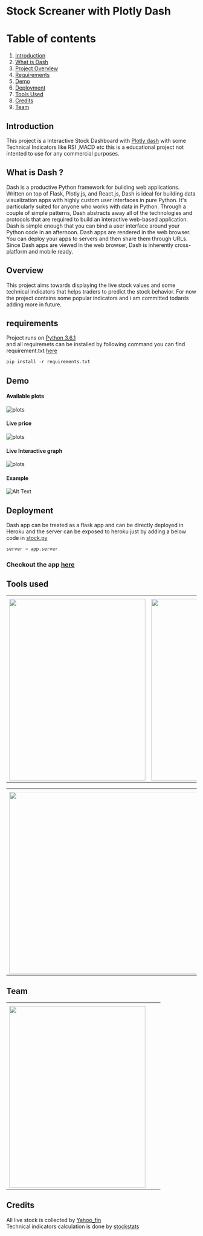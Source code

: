# Stock Screaner with Plotly Dash 

# Table of contents
1. [Introduction](#introduction)
2. [What is Dash](#Dash)
3. [Project Overview](#Overview)
4. [Requirements](#req)
5. [Demo](#Demo)
6. [Deployment](#deployment)
7. [Tools Used](#tools)
8. [Credits](#credits)
9. [Team](#team)



## Introduction <a name="introduction"></a>
 This project is a Interactive Stock Dashboard with [Plotly dash](https://plotly.com/dash/ "Dash documentation") with some Technical  Indicators  like RSI ,MACD  etc this is a educational project not intented to use for any commercial purposes.  



## What is Dash ? <a name="Dash"></a>
Dash is a productive Python framework for building web applications.
Written on top of Flask, Plotly.js, and React.js, Dash is ideal for building data visualization apps with highly custom user interfaces in pure Python. It's particularly suited for anyone who works with data in Python.
Through a couple of simple patterns, Dash abstracts away all of the technologies and protocols that are required to build an interactive web-based application. Dash is simple enough that you can bind a user interface around your Python code in an afternoon.
Dash apps are rendered in the web browser. You can deploy your apps to servers and then share them through URLs. Since Dash apps are viewed in the web browser, Dash is inherently cross-platform and mobile ready.


## Overview<a name  = "Overview"></a>

This project aims towards displaying the live stock values and some technical indicators that helps traders to predict the stock behavior. For now the project contains some popular indicators and i am committed todards adding more in future. 


## requirements<a name  = "req"></a>
Project runs on [Python 3.6.1](https://www.python.org/downloads/release/python-361/ "Download Python 3.6.1")  
and all requiremets can be installed by following command you can find requirement.txt [here](https://github.com/SampathHN/Stock_screaner_dash/blob/master/requirements.txt "requirements.txt")
```python
pip install -r requirements.txt
```

## Demo<a name  = "Demo"></a>
#### Available plots

![plots](img/plots.png)

#### Live price

![plots](img/live_price.png)

#### Live Interactive graph 

![plots](img/graph.png)


#### Example

![Alt Text](img/example.gif)



## Deployment<a name  = "deployment"></a>

Dash app can be treated as a flask app and can be directly deployed in Heroku and the server can be exposed to heroku just by adding a below code in [stock.py](https://github.com/SampathHN/Stock_screaner_dash/blob/master/stock.py "stock.py")
```python
server = app.server

```
### Checkout the app [here](https://stockscreanerdash.herokuapp.com/ "Stock screaner")



## Tools used <a name="tools"></a>


<table>
  <tr>
    <td></td>
     <td></td>
     <td></td>
  </tr>
  <tr>
    <td><img src="https://external-content.duckduckgo.com/iu/?u=https%3A%2F%2Ftse1.mm.bing.net%2Fth%3Fid%3DOIP.SoTspTB3TK-eL22hA60q_AAAAA%26pid%3DApi&f=1" width=360 height=480></td>
    <td><img src="https://external-content.duckduckgo.com/iu/?u=https%3A%2F%2Ftse2.mm.bing.net%2Fth%3Fid%3DOIP.cm6BbHhR32jAoHiYxUS9kgHaDn%26pid%3DApi&f=1" width=360 height=480></td>
    
  </tr>
 </table>

 
<table>
  <tr>
    <td></td>
     <td></td>
     <td></td>
  </tr>
  <tr>
    <td><img src="https://external-content.duckduckgo.com/iu/?u=https%3A%2F%2Ftse1.mm.bing.net%2Fth%3Fid%3DOIP.OBF_Vq_-N8HcMOPTzBnJ9AHaCy%26pid%3DApi&f=1" width=720 height=480></td>
    
  </tr>
 </table>

## Team  
 <table>
  <tr>
    <td></td>
     <td></td>
     <td></td>
  </tr>
  <tr>
    <td><img src=https://avatars3.githubusercontent.com/u/66351421?s=400&u=3e471a9a8305ee5d4e661c9e4b8194eeb7bc5a5d&v=4" width=360 height=480></td>
    
  </tr>
 </table>

 ## Credits  
 All live stock is collected by [Yahoo_fin](https://theautomatic.net/yahoo_fin-documentation/ "Yahoo_fin Documentation")  
 Technical indicators calculation is done by [stockstats](https://pypi.org/project/stockstats/ "stockstats")


